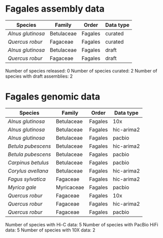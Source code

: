 # Fagales assembly data

| Species | Family | Order | Data type |
| -- | --- | --- | --- |
| *Alnus glutinosa* | Betulaceae | Fagales | curated |
| *Quercus robur* | Fagaceae | Fagales | curated |
| *Alnus glutinosa* | Betulaceae | Fagales | draft |
| *Quercus robur* | Fagaceae | Fagales | draft |

Number of species released: 0
Number of species curated: 2
Number of species with draft assemblies: 2

# Fagales genomic data

| Species | Family | Order | Data type |
| -- | --- | --- | --- |
| *Alnus glutinosa* | Betulaceae | Fagales | 10x |
| *Alnus glutinosa* | Betulaceae | Fagales | hic-arima2 |
| *Alnus glutinosa* | Betulaceae | Fagales | pacbio |
| *Betula pubescens* | Betulaceae | Fagales | hic-arima2 |
| *Betula pubescens* | Betulaceae | Fagales | pacbio |
| *Carpinus betulus* | Betulaceae | Fagales | pacbio |
| *Corylus avellana* | Betulaceae | Fagales | hic-arima2 |
| *Fagus sylvatica* | Fagaceae | Fagales | hic-arima2 |
| *Myrica gale* | Myricaceae | Fagales | pacbio |
| *Quercus robur* | Fagaceae | Fagales | 10x |
| *Quercus robur* | Fagaceae | Fagales | hic-arima2 |
| *Quercus robur* | Fagaceae | Fagales | pacbio |

Number of species with Hi-C data: 5
Number of species with PacBio HiFi data: 5
Number of species with 10X data: 2
